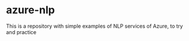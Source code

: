 # azure-nlp

This is a repository with simple examples of NLP services of Azure, to try and practice
